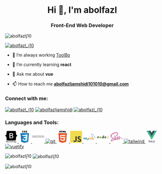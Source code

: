 <h1 align="center">Hi 👋, I'm abolfazl</h1>
<h3 align="center">Front-End Web Developer</h3>

<p align="left"> <img src="https://komarev.com/ghpvc/?username=abolfazlj10&label=Profile%20views&color=0e75b6&style=flat" alt="abolfazlj10" /> </p>

<p align="left"> <a href="https://twitter.com/abolfazl_j10" target="blank"><img src="https://img.shields.io/twitter/follow/abolfazl_j10?logo=twitter&style=for-the-badge" alt="abolfazl_j10" /></a> </p>

- 🔭 I’m always working [ToolBo](https://ToolBo.ir)

- 🌱 I’m currently learning **react**

- 💬 Ask me about **vue**

- 📫 How to reach me **abolfazljamshidi101010@gmail.com**

<h3 align="left">Connect with me:</h3>
<p align="left">
<a href="https://twitter.com/abolfazl_j10" target="blank"><img align="center" src="https://raw.githubusercontent.com/rahuldkjain/github-profile-readme-generator/master/src/images/icons/Social/twitter.svg" alt="abolfazl_j10" height="30" width="40" /></a>
<a href="https://linkedin.com/in/abolfazljamshidi" target="blank"><img align="center" src="https://raw.githubusercontent.com/rahuldkjain/github-profile-readme-generator/master/src/images/icons/Social/linked-in-alt.svg" alt="abolfazljamshidi" height="30" width="40" /></a>
<a href="https://instagram.com/abolfazl_j10" target="blank"><img align="center" src="https://raw.githubusercontent.com/rahuldkjain/github-profile-readme-generator/master/src/images/icons/Social/instagram.svg" alt="abolfazl_j10" height="30" width="40" /></a>
</p>

<h3 align="left">Languages and Tools:</h3>
<p align="left"> <a href="https://getbootstrap.com" target="_blank" rel="noreferrer"> <img src="https://raw.githubusercontent.com/devicons/devicon/master/icons/bootstrap/bootstrap-plain-wordmark.svg" alt="bootstrap" width="40" height="40"/> </a> <a href="https://www.w3schools.com/css/" target="_blank" rel="noreferrer"> <img src="https://raw.githubusercontent.com/devicons/devicon/master/icons/css3/css3-original-wordmark.svg" alt="css3" width="40" height="40"/> </a> <a href="https://expressjs.com" target="_blank" rel="noreferrer"> <img src="https://raw.githubusercontent.com/devicons/devicon/master/icons/express/express-original-wordmark.svg" alt="express" width="40" height="40"/> </a> <a href="https://git-scm.com/" target="_blank" rel="noreferrer"> <img src="https://www.vectorlogo.zone/logos/git-scm/git-scm-icon.svg" alt="git" width="40" height="40"/> </a> <a href="https://www.w3.org/html/" target="_blank" rel="noreferrer"> <img src="https://raw.githubusercontent.com/devicons/devicon/master/icons/html5/html5-original-wordmark.svg" alt="html5" width="40" height="40"/> </a> <a href="https://developer.mozilla.org/en-US/docs/Web/JavaScript" target="_blank" rel="noreferrer"> <img src="https://raw.githubusercontent.com/devicons/devicon/master/icons/javascript/javascript-original.svg" alt="javascript" width="40" height="40"/> </a> <a href="https://www.mysql.com/" target="_blank" rel="noreferrer"> <img src="https://raw.githubusercontent.com/devicons/devicon/master/icons/mysql/mysql-original-wordmark.svg" alt="mysql" width="40" height="40"/> </a> <a href="https://nodejs.org" target="_blank" rel="noreferrer"> <img src="https://raw.githubusercontent.com/devicons/devicon/master/icons/nodejs/nodejs-original-wordmark.svg" alt="nodejs" width="40" height="40"/> </a> <a href="https://sass-lang.com" target="_blank" rel="noreferrer"> <img src="https://raw.githubusercontent.com/devicons/devicon/master/icons/sass/sass-original.svg" alt="sass" width="40" height="40"/> </a> <a href="https://tailwindcss.com/" target="_blank" rel="noreferrer"> <img src="https://www.vectorlogo.zone/logos/tailwindcss/tailwindcss-icon.svg" alt="tailwind" width="40" height="40"/> </a> <a href="https://vuejs.org/" target="_blank" rel="noreferrer"> <img src="https://raw.githubusercontent.com/devicons/devicon/master/icons/vuejs/vuejs-original-wordmark.svg" alt="vuejs" width="40" height="40"/> </a> <a href="https://vuetifyjs.com/en/" target="_blank" rel="noreferrer"> <img src="https://bestofjs.org/logos/vuetify.svg" alt="vuetify" width="40" height="40"/> </a> </p>

<p><img align="left" src="https://github-readme-stats.vercel.app/api/top-langs?username=abolfazlj10&show_icons=true&locale=en&layout=compact" alt="abolfazlj10" /></p>

<p>&nbsp;<img align="center" src="https://github-readme-stats.vercel.app/api?username=abolfazlj10&show_icons=true&locale=en" alt="abolfazlj10" /></p>

<p><img align="center" src="https://github-readme-streak-stats.herokuapp.com/?user=abolfazlj10&" alt="abolfazlj10" /></p>
